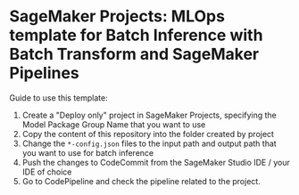 # SageMaker Projects: MLOps template for Batch Inference with Batch Transform and SageMaker Pipelines

Guide to use this template:

1. Create a "Deploy only" project in SageMaker Projects, specifying the Model Package Group Name that you want to use
2. Copy the content of this repository into the folder created by project
3. Change the `*-config.json` files to the input path and output path that you want to use for batch inference
4. Push the changes to CodeCommit from the SageMaker Studio IDE / your IDE of choice
5. Go to CodePipeline and check the pipeline related to the project.